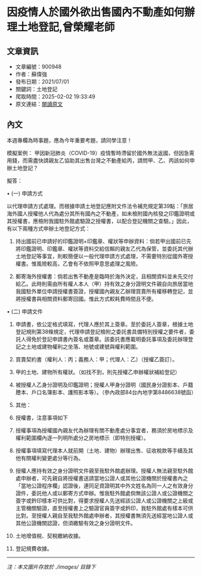 # 因疫情人於國外欲出售國內不動產如何辦理土地登記,曾榮耀老師

## 文章資訊
- 文章編號：900948
- 作者：蘇偉強
- 發布日期：2021/07/01
- 關鍵詞：土地登記
- 爬取時間：2025-02-02 19:33:49
- 原文連結：[閱讀原文](https://real-estate.get.com.tw/Columns/detail.aspx?no=900948)

## 內文
本週專欄為時事題，應為今年重要考題，請同學注意！

模擬案例： 甲因新冠肺炎（COVID-19）疫情暫時滯留於國外無法返國，但因急需用錢，而需盡快請親友乙協助其出售台灣之不動產給丙，請問甲、乙、丙該如何申辦土地登記？

擬答：

• (一) 申請方式

以代理申請方式處理。而根據申請土地登記應附文件法令補充規定第39點：「旅居海外國人授權他人代為處分其所有國內之不動產，如未檢附國內核發之印鑑證明或其授權書，應檢附我國駐外館處驗證之授權書，以配合登記機關之查驗。」因此，有以下兩種方式申辦土地登記方式：

1. 持出國前已申請好的印鑑證明+印鑑章、權狀等申辦資料：倘若甲出國前已先將印鑑證明、印鑑章、權狀等資料交給信賴的親友乙代為保管，並委託其代辦土地登記等事宜，則較簡便以一般代理申請方式處理，不需要特別從國外寄授權書。惟風險較高，乙會有不依照甲意思處理之風險。

2. 郵寄海外授權書：倘若出售不動產是臨時於海外決定，且相關資料並未先交付給乙。此時則需由所有權人本人（甲）持有效之身分證明文件親自向旅居當地我國駐外單位申請授權書簽證，授權國內親友乙辦理買賣所有權移轉登記，並將授權書與相關資料郵寄回國。惟此方式較耗費時間且不便。

• (二) 申請文件

1. 申請書，依公定格式填寫，代理人應於其上簽章。至於委託人簽章，根據土地登記規則第38條規定，代理申請登記檢附之委託書具備特別授權之要件者，委託人得免於登記申請書內簽名或蓋章。該委託書應載明委託事項及委託辦理登記之土地或建物權利之坐落、地號或建號與權利範圍。

2. 買賣契約書（權利人：丙；義務人：甲；代理人：乙）（授權乙簽訂）。

3. 甲的土地、建物所有權狀。（如找不到，則先授權乙申辦權狀補給登記）

4. 被授權人乙身分證明及印鑑證明；授權人甲身分證明（國民身分證影本、戶籍謄本、戶口名簿影本、護照影本等）。（參內政部84台內地字第8486638號函）

5. 其他：

1. 授權書，注意事項如下

1. 授權事項為授權國內親友代為辦理有關不動產處分事宜者，務須於房地標示及權利範圍欄內逐一列明所處分之房地標示（即特別授權）。

2. 授權事項填寫代理本人就前開（土地、建物）辦理出售、征收稅款等手續及其他有關權利變更處分等行為。

3. 授權人應持有效之身分證明文件親至我駐外館處辦理。授權人無法親至駐外館處申辦者，可先親自將授權書送請當地公證人或其他公證機關於授權書內之「當地公證程序欄」認證後，連同足資證明其中外文姓名為同一人之有效身分證件，委託他人或以郵寄方式申辦。惟我駐外館處倘無該公證人或公證機關之簽字或鈐印樣本可供比對，得要求授權人先送經該公證人或公證機關之上級或主管機關驗證，直至授權書上之驗證官員簽字或鈐印，我駐外館處有樣本可供比對。至授權人親自至我駐外館處申辦者，其授權書無須先送經當地公證人或其他公證機關認證，但須繳驗有效之身分證明文件。

2. 土地增值稅、契稅繳納收據。

3. 登記規費收據。
---
*注：本文圖片存放於 ./images/ 目錄下*
